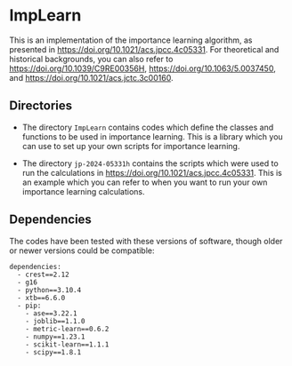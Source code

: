 # ImpLearn

This is an implementation of the importance learning algorithm, as presented in https://doi.org/10.1021/acs.jpcc.4c05331. For theoretical and historical backgrounds, you can also refer to https://doi.org/10.1039/C9RE00356H, https://doi.org/10.1063/5.0037450, and https://doi.org/10.1021/acs.jctc.3c00160.

## Directories

* The directory `ImpLearn` contains codes which define the classes and functions to be used in importance learning. This is a library which you can use to set up your own scripts for importance learning.

* The directory `jp-2024-05331h` contains the scripts which were used to run the calculations in https://doi.org/10.1021/acs.jpcc.4c05331. This is an example which you can refer to when you want to run your own importance learning calculations.

## Dependencies

The codes have been tested with these versions of software, though older or newer versions could be compatible:
```
dependencies:
  - crest==2.12
  - g16
  - python==3.10.4
  - xtb==6.6.0
  - pip:
    - ase==3.22.1
    - joblib==1.1.0
    - metric-learn==0.6.2
    - numpy==1.23.1
    - scikit-learn==1.1.1
    - scipy==1.8.1
```
